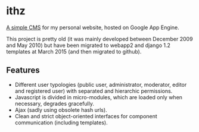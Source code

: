 # ithz
[A simple CMS](http://ithz.eu/en/ithz_cms) for my personal website, hosted on Google App Engine.

This project is pretty old (it was mainly developed between December 2009 and May 2010) but have been migrated to webapp2 and django 1.2 templates at March 2015 (and then migrated to github).

## Features

* Different user typologies (public user, administrator, moderator, editor and registered user) with separated and hierarchic permissions.
* Javascript is divided in micro-modules, which are loaded only when necessary, degrades gracefully.
* Ajax (sadly using obsolete hash urls).
* Clean and strict object-oriented interfaces for component communication (including templates).

